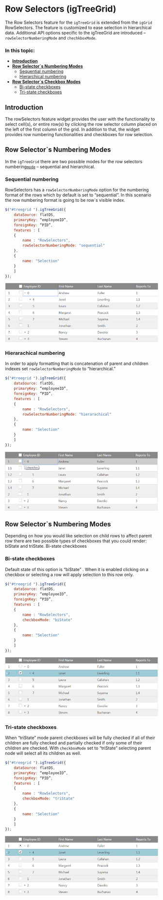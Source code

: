 <!--
|metadata|
{
    "fileName": "igtreegrid-row-selectors",
    "controlName": ["igTreeGrid"],
    "tags": ["Grids", "RowSelectors"]
}
|metadata|
-->
# Row Selectors (igTreeGrid)
The Row Selectors feature for the `igTreeGrid` is extended from the `igGrid` RowSelectors. The feature is customized to ease selection in hierarchical data.  Additional API options specific to the igTreeGrid are introduced – `rowSelectorNumberingMode` and `chechkboxMode`.

### In this topic:

- [**Introduction**](#introduction)
- [**Row Selector`s Numbering Modes**](#numbering-modes)
    - [Sequential numbering](#sequential-numbering-mode)
    - [Hierarchical numbering](#hierarachical-numbering-mode)
- [**Row Selector`s Checkbox Modes**](#checkobox-modes)
    - [Bi-state checkboxes](#biState-checkobox-mode)
    - [Tri-state checkboxes](#triState-checkobox-mode)

## <a id="introduction"></a> Introduction
The rowSelectors feature widget provides the user with the functionality to select cell(s), or entire row(s) by clicking the row selector column placed on the left of the first column of the grid. In addition to that, the widget provides row numbering functionalities and checkboxes for row selection.

## <a id="numbering-modes"></a> Row Selector`s Numbering Modes
In the `igTreeGrid` there are two possible modes for the row selectors numbering[`mode`](%%jQueryApiUrl%%/ui.igtreegridrowselectors#options:rowSelectorNumberingMode) – sequential and hierarchical.

### <a id="sequential-numbering-mode"></a> Sequential numbering
RowSelectors has a `rowSelectorNumberingMode` option for the numbering format of the rows which by default is set to “sequential”. In this scenario the row numbering format is going to be row`s visible index.

```js
$("#treegrid ").igTreeGrid({
	dataSource: flatDS,
	primaryKey: “employeeID”,
	foreignKey: “PID”,
	features : [
	{
		name : "RowSelectors",
		rowSelectorNumberingMode: "sequential"
	},
	{
		name: "Selection"
	}
	]
});
```

![igTreeGrid sequential numbering](images/igtree-grid-row-numbering-mode-sequential.png.png "Tree Grid with row numbering mode sequential")

### <a id="hierarachical-numbering-mode"></a>Hierarachical numbering
In order to apply formatting that is concatenation of parent and children indexes set `rowSelectorNumberingMode` to “hierarchical.” 

```js
$("#treegrid ").igTreeGrid({
	dataSource: flatDS,
	primaryKey: “employeeID”,
	foreignKey: “PID”,
	features : [
	{
		name : "RowSelectors",
		rowSelectorNumberingMode: "hierarachical"
	},
	{
		name: "Selection"
	}
	]
});


```
![igTreeGrid hierarachical numbering](images/igtree-grid-row-numbering-mode-hierarchical.png "Tree Grid with row numbering mode hierarachical")

## <a id="checkobox-modes"></a> Row Selector`s Numbering Modes
Depending on how you would like selection on child rows to affect parent row there are two possible types of checkboxes that you could render: biState and triState.
Bi-state checkboxes

### <a id="biState-checkobox-mode"></a>Bi-state checkboxes
Default state of this option is “biState” . When it is enabled clicking on a checkbox or selecting a row will apply selection to this row only.

```js
$("#treegrid ").igTreeGrid({
	dataSource: flatDS,
	primaryKey: “employeeID”,
	foreignKey: “PID”,
	features : [
	{
		name : "RowSelectors",
		checkboxMode: "biState"
	},
	{
		name: "Selection"
	}
	]
});
```

![igTreeGrid biState checkbox mode](images/igtree-grid-checkobox-mode-biState.png "Tree Grid with check box mode bi state'")

### <a id="triState-checkobox-mode"></a>Tri-state checkboxes

When “triState” mode parent checkboxes will be fully checked if all of their children are fully checked and partially checked if only some of their children are checked. With `checkboxMode` set to “triState” selecting parent node will select all its children as well.

```js
$("#treegrid ").igTreeGrid({
	dataSource: flatDS,
	primaryKey: “employeeID”,
	foreignKey: “PID”,
	features : [
	{
		name : "RowSelectors",
		checkboxMode: "triState"
	},
	{
		name: "Selection"
	}
	]
});
```

![igTreeGrid biState checkbox mode](images/igtree-grid-checkobox-mode-triState.png "Tree Grid with check box mode tri state")